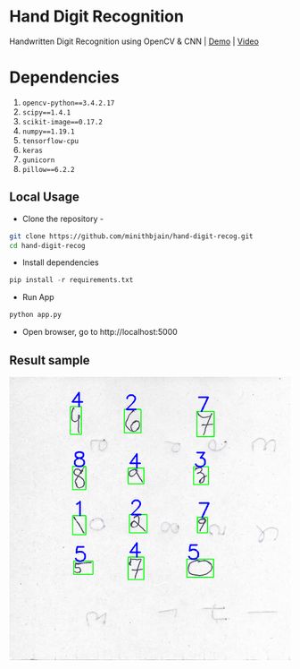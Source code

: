 # Hand Digit Recognition
Handwritten Digit Recognition using OpenCV & CNN | [Demo](https://hand-digit-recog.herokuapp.com/) | [Video](https://drive.google.com/file/d/1qyqxktRFp_0fYvHLOq11HHdX5y0w7jR0/view)

# Dependencies
1. `opencv-python==3.4.2.17`
2. `scipy==1.4.1`
3. `scikit-image==0.17.2`
4. `numpy==1.19.1`
5. `tensorflow-cpu`
6. `keras`
7. `gunicorn`
8. `pillow==6.2.2`

## Local Usage 

* Clone the repository - 
```bash
git clone https://github.com/minithbjain/hand-digit-recog.git
cd hand-digit-recog
```
* Install dependencies
```python
pip install -r requirements.txt
```
* Run App
```python
python app.py
```
* Open browser, go to  http://localhost:5000

## Result sample
![sample result](test_output/out1.png)
